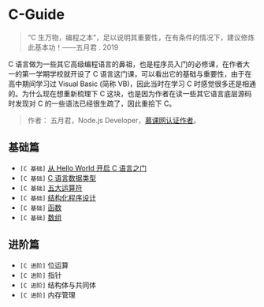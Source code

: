 # C-Guide

> “C 生万物，编程之本”，足以说明其重要性，在有条件的情况下，建议修炼此基本功！——五月君 . 2019

C 语言做为一些其它高级编程语言的鼻祖，也是程序员入门的必修课，在作者大一的第一学期学校就开设了 C 语言这门课，可以看出它的基础与重要性，由于在高中期间学习过 Visual Basic (简称 VB)，因此当时在学习 C 时感觉很多还是相通的。为什么现在想重新梳理下 C 这块，也是因为作者在读一些其它语言底层源码时发现对 C 的一些语法已经很生疏了，因此重拾下 C。

> 作者： 五月君，Node.js Developer，[慕课网认证作者](https://www.imooc.com/u/2667395)。

## 基础篇

- ```[C 基础]``` [从 Hello World 开启 C 语言之门](docs/hello.md)
- ```[C 基础]``` [C 语言数据类型](docs/type.md)
- ```[C 基础]``` [五大运算符](docs/operator.md)
- ```[C 基础]``` [结构化程序设计](docs/structured.md)
- ```[C 基础]``` [函数](docs/function.md)
- ```[C 基础]``` [数组](docs/array.md)

## 进阶篇

- ```[C 进阶]``` 位运算
- ```[C 进阶]``` 指针
- ```[C 进阶]``` 结构体与共同体
- ```[C 进阶]``` 内存管理